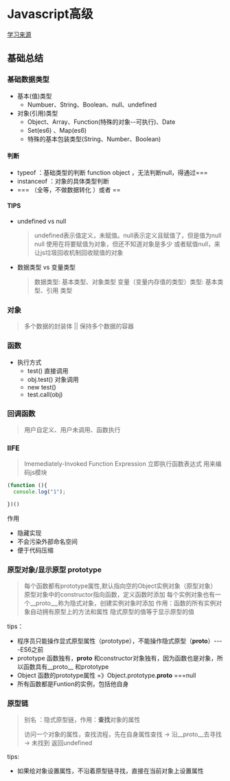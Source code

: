 # Javascript高级

[学习来源](https://www.bilibili.com/video/BV1Wb411H7Pj?p=2)

## 基础总结
### 基础数据类型
+ 基本(值)类型
  + Numbuer、String、Boolean、null、undefined
+ 对象(引用)类型
  + Object、Array、Function(特殊的对象--可执行)、Date
  + Set(es6) 、Map(es6)
  + 特殊的基本包装类型(String、Number、Boolean)
#### 判断
+ typeof ：基础类型的判断 function object ，无法判断null，得通过===
+ instanceof ：对象的具体类型判断
+ === （全等，不做数据转化  ）或者 ==

#### TIPS
+ undefined vs null 
  > undefined表示值定义，未赋值。null表示定义且赋值了，但是值为null
  > null 使用在将要赋值为对象，但还不知道对象是多少 或者赋值null，来让js垃圾回收机制回收赋值的对象
+ 数据类型 vs 变量类型
  > 数据类型: 基本类型、对象类型
  > 变量（变量内存值的类型）类型: 基本类型、引用
  类型

### 对象
> 多个数据的封装体 || 保持多个数据的容器 

### 函数

+ 执行方式
  + test() 直接调用
  + obj.test() 对象调用
  + new test() 
  + test.call(obj) 

### 回调函数
> 用户自定义、用户未调用、函数执行

### IIFE 
> Imemediately-Invoked Function Expression
> 立即执行函数表达式
> 用来编码js模块

``` javascript
(function (){
  console.log("1");

})()
```

作用
+ 隐藏实现
+ 不会污染外部命名空间
+ 便于代码压缩

### 原型对象/显示原型  prototype 
> 每个函数都有prototype属性,默认指向空的Object实例对象（原型对象）
> 原型对象中的constructor指向函数，定义函数时添加
> 每个实例对象也有一个__proto__,称为隐式对象，创建实例对象时添加
> 作用：函数的所有实例对象自动拥有原型上的方法和属性
> 隐式原型的值等于显示原型的值


tips：
+ 程序员只能操作显式原型属性（prototype），不能操作隐式原型（__proto__）----ES6之前
+ prototype 函数独有，__proto__ 和constructor对象独有，因为函数也是对象，所以函数具有__proto__ 和prototype
+ Object 函数的prototype属性 =》Object.prototype.__proto__ ===null
+ 所有函数都是Funtion的实例，包括他自身


### 原型链
> 别名 ：隐式原型链，作用：<strong>查找</strong>对象的属性
> 
> 访问一个对象的属性，查找流程，先在自身属性查找 -> 沿__proto__去寻找 -> 未找到 返回undefined

tips:
+ 如果给对象设置属性，不沿着原型链寻找，直接在当前对象上设置属性

